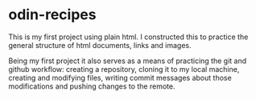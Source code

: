 # odin-recipes

This is my first project using plain html. I constructed this to practice the general structure of html documents, links and images. 

Being my first project it also serves as a means of practicing the git and github workflow: creating a repository, cloning it to my local machine, creating and modifying files, writing commit messages about those modifications and pushing changes to the remote.